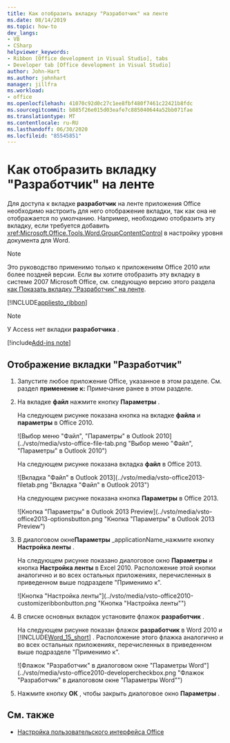 ```yaml
---
title: Как отобразить вкладку "Разработчик" на ленте
ms.date: 08/14/2019
ms.topic: how-to
dev_langs:
- VB
- CSharp
helpviewer_keywords:
- Ribbon [Office development in Visual Studio], tabs
- Developer tab [Office development in Visual Studio]
author: John-Hart
ms.author: johnhart
manager: jillfra
ms.workload:
- office
ms.openlocfilehash: 41070c92d0c27c1ee8fbf480f7461c22421b8fdc
ms.sourcegitcommit: b885f26e015d03eafe7c885040644a52bb071fae
ms.translationtype: MT
ms.contentlocale: ru-RU
ms.lasthandoff: 06/30/2020
ms.locfileid: "85545851"
---
```

# <a name="how-to-show-the-developer-tab-on-the-ribbon"></a>Как отобразить вкладку "Разработчик" на ленте
  Для доступа к вкладке **разработчик** на ленте приложения Office необходимо настроить для него отображение вкладки, так как она не отображается по умолчанию. Например, необходимо отобразить эту вкладку, если требуется добавить <xref:Microsoft.Office.Tools.Word.GroupContentControl> в настройку уровня документа для Word.

> [!NOTE]
> Это руководство применимо только к приложениям Office 2010 или более поздней версии. Если вы хотите отобразить эту вкладку в системе 2007 Microsoft Office, см. следующую версию этого раздела [как Показать вкладку "Разработчик" на ленте](https://web.archive.org/web/20140303033431/msdn.microsoft.com/library/bb608625(v=vs.90).aspx
).

 [!INCLUDE[appliesto_ribbon](../vsto/includes/appliesto-ribbon-md.md)]

> [!NOTE]
> У Access нет вкладки **разработчика** .

[!include[Add-ins note](includes/addinsnote.md)]

## <a name="to-show-the-developer-tab"></a>Отображение вкладки "Разработчик"

1. Запустите любое приложение Office, указанное в этом разделе. См. раздел **применение к:** Примечание ранее в этом разделе.

2. На вкладке **файл** нажмите кнопку **Параметры** .

     На следующем рисунке показана кнопка на вкладке **файла** и **параметры** в Office 2010.

     ![Выбор меню "Файл", "Параметры" в Outlook 2010](../vsto/media/vsto-office-file-tab.png "Выбор меню "Файл", "Параметры" в Outlook 2010")

     На следующем рисунке показана вкладка **файл** в Office 2013.

     ![Вкладка "Файл" в Outlook 2013](../vsto/media/vsto-office2013-filetab.png "Вкладка "Файл" в Outlook 2013")

     На следующем рисунке показана кнопка **Параметры** в Office 2013.

     ![Кнопка "Параметры" в Outlook 2013 Preview](../vsto/media/vsto-office2013-optionsbutton.png "Кнопка "Параметры" в Outlook 2013 Preview")

3. В диалоговом окне**Параметры** _applicationName_нажмите кнопку **Настройка ленты** .

     На следующем рисунке показано диалоговое окно **Параметры** и кнопка **Настройка ленты** в Excel 2010. Расположение этой кнопки аналогично и во всех остальных приложениях, перечисленных в приведенном выше подразделе "Применимо к".

     ![Кнопка "Настройка ленты"](../vsto/media/vsto-office2010-customizeribbonbutton.png "Кнопка "Настройка ленты"")

4. В списке основных вкладок установите флажок **разработчик** .

     На следующем рисунке показан флажок **разработчик** в Word 2010 и [!INCLUDE[Word_15_short](../vsto/includes/word-15-short-md.md)] . Расположение этого флажка аналогично и во всех остальных приложениях, перечисленных в приведенном выше подразделе "Применимо к".

     ![Флажок "Разработчик" в диалоговом окне "Параметры Word"](../vsto/media/vsto-office2010-developercheckbox.png "Флажок "Разработчик" в диалоговом окне "Параметры Word"")

5. Нажмите кнопку **ОК** , чтобы закрыть диалоговое окно **Параметры** .

## <a name="see-also"></a>См. также
- [Настройка пользовательского интерфейса Office](../vsto/office-ui-customization.md)
